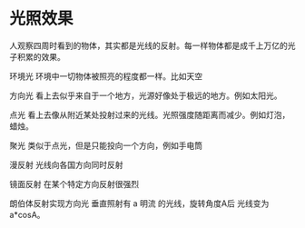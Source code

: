 # 光照效果
人观察四周时看到的物体，其实都是光线的反射。每一样物体都是成千上万亿的光子积累的效果。

环境光
环境中一切物体被照亮的程度都一样。比如天空

方向光
看上去似乎来自于一个地方，光源好像处于极远的地方。例如太阳光。

点光
看上去像从附近某处投射过来的光线。光照强度随距离而减少。例如灯泡，蜡烛。

聚光
类似于点光，但是只能投向一个方向，例如手电筒

漫反射
光线向各国方向同时反射

镜面反射
在某个特定方向反射很强烈

朗伯体反射实现方向光
垂直照射有 a 明流 的光线，旋转角度A后 光线变为 a*cosA。

